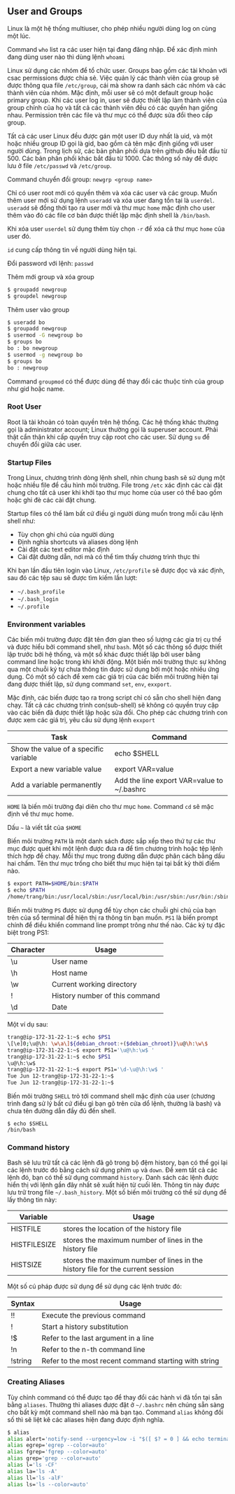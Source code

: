 ## User and Groups

Linux là một hệ thống multiuser, cho phép nhiều người dùng log on cùng một lúc.

Command `who` list ra các user hiện tại đang đăng nhập. Để xác định mình đang dùng user nào thì dùng lệnh `whoami`

Linux sử dụng các nhóm để tổ chức user. Groups bao gồm các tài khoản với csac permissions được chia sẻ. Việc quản lý các thành viên của group sẽ được thông qua file `/etc/group`, cái mà show ra danh sách các nhóm và các thành viên của nhóm. Mặc định, mỗi user sẽ có một default group hoặc primary group. Khi các user log in, user sẽ được thiết lập làm thành viên của group chính của họ và tất cả các thành viên đều có các quyền hạn giống nhau. Permission trên các file và thư mục có thể được sửa đổi theo cấp group.

Tất cả các user Linux đều được gán một user ID duy nhất là uid, và một hoặc nhiều group ID gọi là gid, bao gồm cả tên mặc định giống với user người dùng. Trong lịch sử, các bản phân phối dựa trên github đều bắt đầu từ 500. Các bản phân phối khác bắt đầu từ 1000. Các thông số này đề được lưu ở file `/etc/passwd` và `/etc/group`.

Command chuyển đổi group: `newgrp <group name>`

Chỉ có user root mới có quyền thêm và xóa các user và các group. Muốn thêm user mới sử dụng lệnh `useradd` và xóa user đang tồn tại là `userdel`. `useradd` sẽ đồng thời tạo ra user mới và thư mục `home` mặc định cho user thêm vào đó các file cơ bản được thiết lập mặc định shell là `/bin/bash`.

Khi xóa user `userdel` sử dụng thêm tùy chọn `-r` để xóa cả thư mục `home` của user đó.

`id` cung cấp thông tin về người dùng hiện tại.

Đổi password với lệnh: `passwd`

Thêm mới group và xóa group

```sh 
$ groupadd newgroup
$ groupdel newgroup
```

Thêm  user vào group

```sh
$ useradd bo
$ groupadd newgroup
$ usermod -G newgroup bo
$ groups bo 
bo : bo newgroup
$ usermod -g newgroup bo
$ groups bo 
bo : newgroup
```

Command `groupmod` có thể được dùng để thay đổi các thuộc tính của group như gid hoặc name.

### Root User 

Root là tài khoản có toàn quyền trên hệ thống. Các hệ thống khác thường gọi là administrator account; Linux thường gọi là superuser account. Phải thật cẩn thận khi cấp quyền truy cập root cho các user. Sử dụng `su` để chuyển đổi giữa các user.

### Startup Files

Trong Linux, chương trình dòng lệnh shell, nhìn chung bash sẽ sử dụng một hoặc nhiều file để cấu hình môi trường. File trong `/etc` xác định các cài đặt chung cho tất cả user khi khởi tạo thư mục home của user có thể bao gồm hoặc ghi đè các cài đặt chung. 

Startup files có thể làm bất cứ điều gì người dùng muốn trong mỗi câu lệnh shell như: 
* Tùy chọn ghi chú của người dùng
* Định nghĩa shortcuts và aliases dòng lệnh
* Cài đặt các text editor mặc định
* Cài đặt đường dẫn, nơi mà có thể tìm thấy chương trình thực thi

Khi bạn lần đầu tiên login vào Linux, `/etc/profile` sẽ được đọc và xác định, sau đó các tệp sau sẽ được tìm kiếm lần lượt:

* `~/.bash_profile`
* `~/.bash_login`
* `~/.profile`

### Environment variables

Các biến môi trường được đặt tên đơn gian theo số lượng các gia trị cụ thể và được hiểu bởi command shell, như `bash`. Một số các thông số được thiết lập trước bởi hệ thống, và một số khác được thiết lập bởi user bằng command line hoặc trong khi khởi động. Một biến môi trường thực sự không qua một chuỗi ký tự chưa thông tin được sử dụng bởi một hoặc nhiều ứng dụng. Có một số cách để xem các giá trị của các biến môi trường hiện tại đang được thiết lập, sử dụng command `set`, `env`, `exxport`.

Mặc định, các biến được tạo ra trong script chỉ có sẵn cho shell hiện đang chạy. Tất cả các chương trình con(sub-shell) sẽ không có quyền truy cập vào các biến đã được thiết lập hoặc sửa đổi. Cho phép các chương trình con được xem các giá trị, yêu cầu sử dụng lệnh `exxport`

|Task|	Command|
|----|---------|
|Show the value of a specific variable	|echo $SHELL|
|Export a new variable value|	export VAR=value|
|Add a variable permanently	|Add the line export VAR=value to ~/.bashrc|

`HOME` là biến môi trường đại diên cho thư mục `home`. Command `cd` sẽ mặc định về thư mục home.

Dấu `~` là viết tắt của `$HOME` 

Biến môi trường `PATH` là một danh sách được sắp xếp theo thứ tự các thư mục được quét khi một lệnh được đưa ra để tìm chương trình hoặc tệp lệnh thích hợp để chạy. Mỗi thư mục trong đường dẫn được phân cách bằng dấu hai chấm. Tên thư mục trống cho biết thư mục hiện tại tại bất kỳ thời điểm nào.

```sh
$ export PATH=$HOME/bin:$PATH
$ echo $PATH
/home/trang/bin:/usr/local/sbin:/usr/local/bin:/usr/sbin:/usr/bin:/sbin:/bin:/usr/games:/usr/local/games
```

Biến môi trường `PS` được sử dụng để tùy chọn các chuỗi ghi chú của bạn trên của sổ terminal để hiện thị ra thông tin bạn muốn. `PS1` là biến prompt chính để điều khiển command line prompt trông như thế nào. Các ký tự đặc biệt trong PS1:

|Character|	Usage|
|---------|------|
|\u	|User name|
|\h	|Host name|
|\w	|Current working directory|
|!	|History number of this command|
|\d	|Date|

Một ví dụ sau: 

```sh
trang@ip-172-31-22-1:~$ echo $PS1
\[\e]0;\u@\h: \w\a\]${debian_chroot:+($debian_chroot)}\u@\h:\w\$
trang@ip-172-31-22-1:~$ export PS1='\u@\h:\w$ '
trang@ip-172-31-22-1:~$ echo $PS1
\u@\h:\w$
trang@ip-172-31-22-1:~$ export PS1='\d-\u@\h:\w$ '
Tue Jun 12-trang@ip-172-31-22-1:~$ 
Tue Jun 12-trang@ip-172-31-22-1:~$ 
```

Biến môi trường `SHELL` trỏ tới command shell mặc định của user (chương trình đang sử lý bất cứ điều gì bạn gõ trên cửa dổ lệnh, thường là bash) và chưa tên đường dẫn đầy đủ đến shell. 

	$ echo $SHELL
	/bin/bash

### Command history

Bash sẽ lưu trữ tất cả các lệnh đã gõ trong bộ đệm history, bạn có thể gọi lại các lệnh trước đó bằng cách sử dụng phím `up` và `down`. Để xem tất cả các lệnh đó, bạn có thể sử dụng command `history`. Danh sách các lệnh được hiển thị với lệnh gần đây nhất sẽ xuất hiện từ cuối lên. Thông tin này được lưu trữ trong file `~/.bash_history`. Một số biến môi trường có thể sử dụng để lấy thông tin này:

|Variable	|Usage|
|---|--|
|HISTFILE	|stores the location of the history file|
|HISTFILESIZE	|stores the maximum number of lines in the history file|
|HISTSIZE	|stores the maximum number of lines in the history file for the current session|

Một số cú pháp được sử dụng để sử dụng các lệnh trước đó:

|Syntax	|Usage|
|--|--|
|!!	|Execute the previous command|
|!	|Start a history substitution|
|!$	|Refer to the last argument in a line|
|!n	|Refer to the n-th command line|
|!string	|Refer to the most recent command starting with string|

### Creating Aliases

Tùy chỉnh command có thể được tạo để thay đổi các hành vi đã tồn tại sẵn bằng `aliases`. Thường thì aliases được đặt ở `~/.bashrc` nên chúng sẵn sàng cho bất kỳ một command shell nào mà bạn tạo. Command `alias` không đối số thì sẽ liệt kê các aliases hiện đang được định nghĩa.

```sh
$ alias
alias alert='notify-send --urgency=low -i "$([ $? = 0 ] && echo terminal || echo error)" "$(history|tail -n1|sed -e '\''s/^\s*[0-9]\+\s*//;s/[;&|]\s*alert$//'\'')"'
alias egrep='egrep --color=auto'
alias fgrep='fgrep --color=auto'
alias grep='grep --color=auto'
alias l='ls -CF'
alias la='ls -A'
alias ll='ls -alF'
alias ls='ls --color=auto'
```
